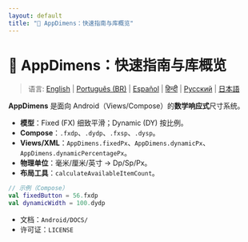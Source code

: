 ```yaml
---
layout: default
title: "🚀 AppDimens：快速指南与库概览"
---
```


# 🚀 AppDimens：快速指南与库概览

> 语言: [English](../../../../Android/appdimens_all/README.md) | [Português (BR)](../../pt-BR/Android/appdimens_all/README.md) | [Español](../../es/Android/appdimens_all/README.md) | [हिन्दी](../../hi/Android/appdimens_all/README.md) | [Русский](../../ru/Android/appdimens_all/README.md) | [日本語](../../ja/Android/appdimens_all/README.md)

**AppDimens** 是面向 Android（Views/Compose）的**数学响应式**尺寸系统。

- **模型**：Fixed (FX) 细致平滑；Dynamic (DY) 按比例。
- **Compose**：`.fxdp`、`.dydp`、`.fxsp`、`.dysp`。
- **Views/XML**：`AppDimens.fixedPx`、`AppDimens.dynamicPx`、`AppDimens.dynamicPercentagePx`。
- **物理单位**：毫米/厘米/英寸 → Dp/Sp/Px。
- **布局工具**：`calculateAvailableItemCount`。

```kotlin
// 示例（Compose）
val fixedButton = 56.fxdp
val dynamicWidth = 100.dydp
```

- 文档：`Android/DOCS/`
- 许可证：`LICENSE`
